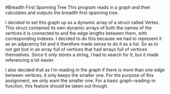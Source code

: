 #Breadth First Spanning Tree
This program reads in a graph and then calculates and outputs the breadth first spanning tree.

I decided to set this graph up as a dynamic array of a struct called Vertex. 
This struct contained its own dynamic arrays of both the names of the vertices it is connected to and the edge lengths between them, with corresponding indexes. 
I decided to do this because we had to represent it as an adjacency list and it therefore made sense to do it as a list. 
So as to not get lost in an array full of vertices that had arrays full of vertices themselves. 
Since it only stores a string, I had to search for it, but it made referencing a lot easier. 

I also decided that as I'm reading in the graph if there is more than one edge between vertices, 
it only keeps the smaller one. For the purpose of this assignment, we only want the smaller one. 
For a basic graph-reading-in function, this feature should be taken out though. 
